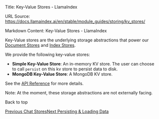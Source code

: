 Title: Key-Value Stores - LlamaIndex

URL Source: https://docs.llamaindex.ai/en/stable/module_guides/storing/kv_stores/

Markdown Content:
Key-Value Stores - LlamaIndex


Key-Value stores are the underlying storage abstractions that power our [Document Stores](https://docs.llamaindex.ai/en/stable/module_guides/storing/docstores/) and [Index Stores](https://docs.llamaindex.ai/en/stable/module_guides/storing/index_stores/).

We provide the following key-value stores:

*   **Simple Key-Value Store**: An in-memory KV store. The user can choose to call `persist` on this kv store to persist data to disk.
*   **MongoDB Key-Value Store**: A MongoDB KV store.

See the [API Reference](https://docs.llamaindex.ai/en/stable/api_reference/storage/kvstore/) for more details.

Note: At the moment, these storage abstractions are not externally facing.

Back to top

[Previous Chat Stores](https://docs.llamaindex.ai/en/stable/module_guides/storing/chat_stores/)[Next Persisting & Loading Data](https://docs.llamaindex.ai/en/stable/module_guides/storing/save_load/)
